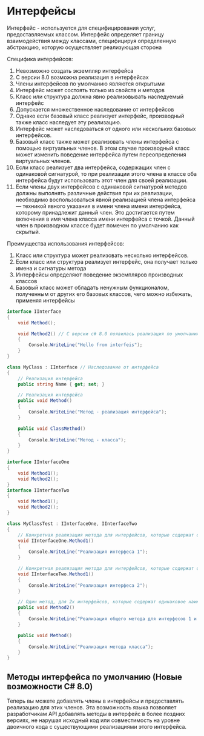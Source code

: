 # Интерфейсы

Интерфейс - используется для специфицирования услуг, предоставляемых классом.
Интерфейс определяет границу взаимодействия между классами, специфицируя определенную абстракцию, которую осуществляет реализующая сторона

Специфика интерфейсов:

1. Невозможно создать экземпляр интерфейса
2. С версии 8.0 возможна реализация в интерфейсах
3. Члены интерфейсов по умолчанию являются открытыми
4. Интерфейс может состоять только из свойств и методов
5. Класс или структура должна явно реализовывать наследуемый интерфейс
6. Допускается множественное наследование от интерфейсов
7. Однако если базовый класс реализует интерфейс, производный также класс наследует эту реализацию.
8. Интерфейс может наследоваться от одного или нескольких базовых интерфейсов.
9. Базовый класс также может реализовать члены интерфейса с помощью виртуальных членов. В этом случае производный класс может изменить
поведение интерфейса путем переопределения виртуальных членов.
10. Если класс реализует два интерфейса, содержащих член с одинаковой сигнатурой, то при реализации этого члена в классе оба интерфейса
будут использовать этот член для своей реализации.
11. Если члены двух интерфейсов с одинаковой сигнатурой методов должны выполнять различные действия при их реализации, необходимо воспользоваться явной реализацией члена интерфейса — техникой явного указания в имени члена имени интерфейса, которому принадлежит данный член. Это достигается путем включения в имя члена класса имени интерфейса с точкой. Данный член в производном классе будет помечен по умолчанию как скрытый.

Преимущества использования интерфейсов:

1. Класс или структура может реализовать несколько интерфейсов.
2. Если класс или структура реализует интерфейс, она получает только имена и сигнатуры метода
3. Интерфейсы определяют поведение экземпляров производных классов
4. Базовый класс может обладать ненужным функционалом, полученным от других его базовых классов, чего можно избежать, применяя интерфейсы

```c#
interface IInterface
{
    void Method();

    void Method2() // С версии c# 8.0 появилась реализация по умолчанию
    {
        Console.WriteLine("Hello from interfeis");
    }
}

class MyClass : IInterface // Наследование от интерфейса
{
    // Реализация интерфейса
    public string Name { get; set; }

    // Реализация интерфейса
    public void Method()
    {
        Console.WriteLine("Метод - реализация интерфейса");
    }

    public void ClassMethod()
    {
        Console.WriteLine("Метод - класса");
    }
}

interface IInterfaceOne
{
    void Method1();
    void Method2();
}
interface IInterfaceTwo
{
    void Method1();
    void Method2();
}

class MyClassTest : IInterfaceOne, IInterfaceTwo
{
    // Конкретная реализация метода для интерфейсов, которые содержат одинаковое наименование метода
    void IInterfaceOne.Method1()
    {
        Console.WriteLine("Реализация интерфеса 1");
    }

    // Конкретная реализация метода для интерфейсов, которые содержат одинаковое наименование метода
    void IInterfaceTwo.Method1()
    {
        Console.WriteLine("Реализация интерфеса 2");
    }

    // Один метод, для 2х интерфейсов, которые содержат одинаковое наименование метода
    public void Method2()
    {
        Console.WriteLine("Реализация общего метода для интерфесов 1 и 2");
    }

    public void Method()
    {
        Console.WriteLine("Реализация метода класса");
    }
}
```
## Методы интерфейса по умолчанию (Новые возможности C# 8.0)

Теперь вы можете добавлять члены в интерфейсы и предоставлять реализацию для этих членов. Эта возможность языка позволяет разработчикам API добавлять методы в интерфейс в более поздних версиях, не нарушая исходный код или совместимость на уровне двоичного кода с существующими реализациями этого интерфейса.
